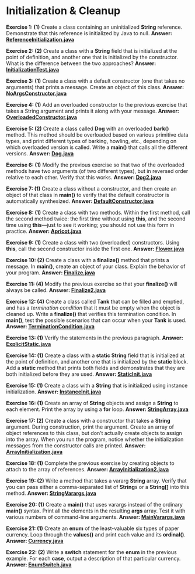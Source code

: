 # Initialization & Cleanup

**Exercise 1: (1)** Create a class containing an uninitialized **String**
reference. Demonstrate that this reference is initialized by Java to null.
**Answer: [ReferenceInitialization.java](src/main/java/ReferenceInitialization.java)**

**Exercise 2: (2)** Create a class with a **String** field that 
is initialized at the point of definition, and another one that 
is initialized by the constructor. What is the difference between the two approaches?
**Answer: [InitializationTest.java](src/main/java/InitializationTest.java)**

**Exercise 3: (1)** Create a class with a default constructor (one that 
takes no arguments) that prints a message. Create an object of this class.
**Answer: [NoArgsConstructor.java](src/main/java/NoArgsConstructor.java)**

**Exercise 4: (1)** Add an overloaded constructor to the previous exercise 
that takes a String argument and prints it along with your message.
**Answer: [OverloadedConstructor.java](src/main/java/OverloadedConstructor.java)**

**Exercise 5: (2)** Create a class called **Dog** with an overloaded 
**bark()** method. This method should be overloaded based on various 
primitive data types, and print different types of barking, howling, etc., 
depending on which overloaded version is called. Write a **main()** 
that calls all the different versions.
**Answer: [Dog.java](src/main/java/Dog.java)**

**Exercise 6: (1)** Modify the previous exercise so that two of the 
overloaded methods have two arguments (of two different types), but 
in reversed order relative to each other. Verify that this works.
**Answer: [Dog2.java](src/main/java/Dog2.java)**

**Exercise 7: (1)** Create a class without a constructor, and then 
create an object of that class in **main()** to verify that 
the default constructor is automatically synthesized.
**Answer: [DefaultConstructor.java](src/main/java/DefaultConstructor.java)**

**Exercise 8: (1)** Create a class with two methods. Within the first method, 
call the second method twice: the first time without using **this**, 
and the second time using **this**—just to see it working; 
you should not use this form in practice.
**Answer: [Apricot.java](src/main/java/Apricot.java)**

**Exercise 9: (1)** Create a class with two (overloaded) constructors. 
Using **this**, call the second constructor inside the first one.
**Answer: [Flower.java](src/main/java/Flower.java)**

**Exercise 10: (2)** Create a class with a **finalize()** method 
that prints a message. In **main()**, create an object of your class. 
Explain the behavior of your program.
**Answer: [Finalize.java](src/main/java/Finalize.java)**

**Exercise 11: (4)** Modify the previous exercise so that your **finalize()** 
will always be called.
**Answer: [Finalize2.java](src/main/java/Finalize2.java)**

**Exercise 12: (4)** Create a class called **Tank** that can be filled 
and emptied, and has a _termination condition_ that it must be empty 
when the object is cleaned up. Write a **finalize()** that verifies 
this termination condition. In **main()**, test the possible scenarios 
that can occur when your **Tank** is used.
**Answer: [TerminationCondition.java](src/main/java/TerminationCondition.java)**

**Exercise 13: (1)** Verify the statements in the previous paragraph.
**Answer: [ExplicitStatic.java](src/main/java/ExplicitStatic.java)**

**Exercise 14: (1)** Create a class with a **static String** field 
that is initialized at the point of definition, and another one that 
is initialized by the **static** block. Add a **static** method that prints 
both fields and demonstrates that they are both initialized before they are used.
**Answer: [StaticInit.java](src/main/java/StaticInit.java)**

**Exercise 15: (1)** Create a class with a **String** that is initialized 
using instance initialization.
**Answer: [InstanceInit.java](src/main/java/InstanceInit.java)**

**Exercise 16: (1)** Create an array of **String** objects and 
assign a **String** to each element. Print the array by using a **for** loop.
**Answer: [StringArray.java](src/main/java/StringArray.java)**

**Exercise 17: (2)** Create a class with a constructor that takes a 
**String** argument. During construction, print the argument. 
Create an array of object references to this class, but don’t actually 
create objects to assign into the array. When you run the program, notice 
whether the initialization messages from the constructor calls are printed.
**Answer: [ArrayInitialization.java](src/main/java/ArrayInitialization.java)**

**Exercise 18: (1)** Complete the previous exercise by creating objects 
to attach to the array of references.
**Answer: [ArrayInitialization2.java](src/main/java/ArrayInitialization2.java)**

**Exercise 19: (2)** Write a method that takes a vararg **String** array. 
Verify that you can pass either a comma-separated list of **String**s or 
a **String[]** into this method.
**Answer: [StringVarargs.java](src/main/java/StringVarargs.java)**

**Exercise 20: (1)** Create a **main()** that uses varargs instead of 
the ordinary **main()** syntax. Print all the elements in the resulting 
**args** array. Test it with various numbers of command-line arguments.
**Answer: [MainVarargs.java](src/main/java/MainVarargs.java)**

**Exercise 21: (1)** Create an **enum** of the least-valuable six types 
of paper currency. Loop through the **values()** and print each value 
and its **ordinal()**.
**Answer: [Currency.java](src/main/java/Currency.java)**

**Exercise 22: (2)** Write a **switch** statement for the **enum** in 
the previous example. For each **case**, output a description of that 
particular currency.
**Answer: [EnumSwitch.java](src/main/java/EnumSwitch.java)**
